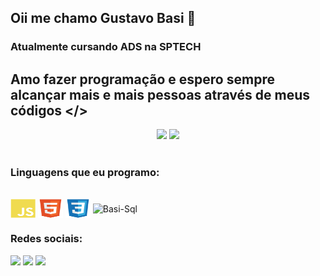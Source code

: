 
## Oii me chamo Gustavo Basi 👋
### Atualmente cursando ADS na SPTECH

## Amo fazer programação e espero sempre alcançar mais e mais pessoas através de meus códigos </>
<div align="center">
  <img height="180em" src="https://github-readme-stats.vercel.app/api?username=GustavoBasi&show_icons=true&theme=dracula"/>
  <img height="180em" src="https://github-readme-stats.vercel.app/api/top-langs/?username=GustavoBasi&layout=compact&langs_count=7&theme=dracula"/>
</div>
<br>


### Linguagens que eu programo:
<div style="display: inline_block"><br>
  <img align="center" alt="Basi-Js" height="30" width="40" src="https://raw.githubusercontent.com/devicons/devicon/master/icons/javascript/javascript-plain.svg">
  <img align="center" alt="Basi-HTML" height="30" width="40" src="https://raw.githubusercontent.com/devicons/devicon/master/icons/html5/html5-original.svg">
  <img align="center" alt="Basi-CSS" height="30" width="40" src="https://raw.githubusercontent.com/devicons/devicon/master/icons/css3/css3-original.svg">
  <img align="center" alt="Basi-Sql" height="30" width="40" src="https://www.vectorlogo.zone/logos/mysql/mysql-ar21.svg">
<!--   <img align="center" alt="GIT" src="https://img.shields.io/badge/GIT-E44C30?style=for-the-badge&logo=git&logoColor=white"/>
  <img align="center" alt="NodeJS" src="https://img.shields.io/badge/Node.js-43853D?style=for-the-badge&logo=node.js&logoColor=white"/> -->
</div>

### Redes sociais:
<div> 
  
  <a href="https://www.instagram.com/guubasi/" target="_blank"><img src="https://img.shields.io/badge/-Instagram-%23E4405F?style=for-the-badge&logo=instagram&logoColor=white" target="_blank"></a>
  <a href="https://www.linkedin.com/in/gustavo-basi-3a7a38298/" target="_blank"><img src="https://img.shields.io/badge/-LinkedIn-%230077B5?style=for-the-badge&logo=linkedin&logoColor=white" target="_blank"></a> 
  <a href="mailto:gustavobasi@hotmail.com"><img src="https://img.shields.io/badge/Microsoft_Outlook-0078D4?style=for-the-badge&logo=microsoft-outlook&logoColor=white"></a>
</div>
